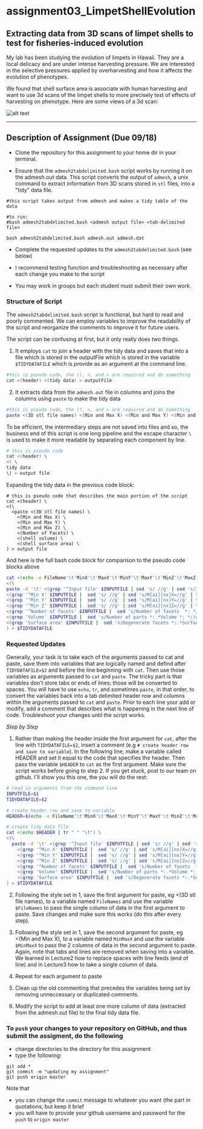 # assignment03_LimpetShellEvolution

## Extracting data from 3D scans of limpet shells to test for fisheries-induced evolution

My lab has been studying the evolution of limpets in Hawaii.  They are a local delicacy and are under intense harvesting pressure.  We are interested in the selective pressures applied by overharvesting and how it affects the evolution of phenotypes.  

We found that shell surface area is associate with human harvesting and want to use 3d scans of the limpet shells to more precisely test of effects of harvesting on phenotype. Here are some views of a 3d scan:

![alt text](https://github.com/tamucc-comp-bio-2020/classroom_repo/blob/master/lectures/Week03_files/3Dscan_limpetShell.PNG)

--- 

## Description of Assignment (Due 09/18)

* Clone the repository for this assignment to your home dir in your terminal. 

* Ensure that the `admesh2tabdelimited.bash` script works by running it on the admesh.out data. This script converts the output of `admesh`, a unix command to extract information from 3D scans stored in `stl` files, into a "tidy" data file.

```
#this script takes output from admesh and makes a tidy table of the data

#to run:
#bash admesh2tabdelimited.bash <admesh output file> <tab-delimited file>

bash admesh2tabdelimited.bash admesh.out admesh.dat
```

* Complete the requested updates to the `admesh2tabdelimited.bash` (see below)

* I recommend testing function and troubleshooting as necessary after each change you make to the script

* You may work in groups but each student must submit their own work.

### Structure of Script
The `admesh2tabdelimited.bash` script is functional, but hard to read and poorly commented.  We can employ variables to improve the readability of the script and reorganize the comments to improve it for future users.

The script can be confusing at first, but it only really does two things.  

1. It employs `cat` to join a header with the tidy data and saves that into a file which is stored in the outputFile which is stored in the variable `$TIDYDATAFILE` which is provide as an argument at the command line.

```bash
#this is pseudo code, the (), <, and > are required and do something
cat <(header) <(tidy data) > outputFile
```

2. It extracts data from the `admesh.out` file in columns and joins the columns using `paste` to make the tidy data

```bash
#this is pseudo code, the (), <, and > are required and do something
paste <(3D stl file names) <(Min and Max X) <(Min and Max Y) <(Min and Max Z) <(Number of Facets) <(shell volume) <(shell surface area)
```

To be efficient, the intermediary steps are not saved into files and so, the business end of this script is one long pipeline and the escape character `\ ` is used to make it more readable by separating each component by line.

```bash
# this is pseudo code
cat <(header) \
<( \
tidy data
\) > output file
```
Expanding the tidy data in the previous code block:

```
# this is pseudo code that describes the main portion of the script
cat <(header) \
<(\
  <paste <(3D stl file names) \
    <(Min and Max X) \
    <(Min and Max Y) \
    <(Min and Max Z) \
    <(Number of Facets) \
    <(shell volume) \
    <(shell surface area) \
) > output file
```

And here is the full bash code block for comparison to the pseudo code blocks above

```bash
cat <(echo -e FileName'\t'MinX'\t'MaxX'\t'MinY'\t'MaxY'\t'MinZ'\t'MaxZ'\t'FacetsBefore'\t'FacetsAfter'\t'Volume'\t'SurfArea) \
<(\
paste -d '\t' <(grep '^Input file' $INPUTFILE | sed 's/ //g' | sed 's/Inputfile://g') \
<(grep '^Min X' $INPUTFILE |  sed 's/ //g' | sed 's/M[ai][nx]X=//g' | tr "," "\t") \
<(grep '^Min Y' $INPUTFILE |  sed 's/ //g' | sed 's/M[ai][nx]Y=//g' | tr "," "\t") \
<(grep '^Min Z' $INPUTFILE |  sed 's/ //g' | sed 's/M[ai][nx]Z=//g' | tr "," "\t") \
<(grep '^Number of facets' $INPUTFILE |  sed 's/Number of facets  *: *//g' | sed 's/  */\t/g') \
<(grep 'Volume' $INPUTFILE |  sed 's/Number of parts *:.*Volume *: *//g') \
<(grep 'Surface area' $INPUTFILE |  sed 's/Degenerate facets *:.*Surface area *: *//g')\
) > $TIDYDATAFILE
```


### Requested Updates
Generally, your task is to take each of the arguments passed to cat and paste, save them into variables that are logically named and defind after `TIDYDATAFILE=$2` and before the line beginning with `cat`.  Then use those variables as arguments passed to `cat` and `paste`.  The tricky part is that variables don't store tabs or ends of lines; those will be converted to spaces. You will have to use `echo`, `tr`, and sometimes `paste`, in that order, to convert the variables back into a tab delimited header row and columns within the arguments passed to `cat` and `paste`. Prior to each line your add or modify, add a comment that describes what is happening in the next line of code. Troubleshoot your changes until the script works.

*Step by Step*
1. Rather than making the header inside the first argument for `cat`, after the line with `TIDYDATAFILE=$2`, insert a comment (e.g `# create header row and save to variable`).  In the following line, make a variable called HEADER and set it equal to the code that specifies the header.  Then pass the variable `$HEADER` to `cat` as the first argument.  Make sure the script works before going to step 2.  If you get stuck, post to our team on github.  I'll show you this one, the you will do the rest:
```bash
# read in arguments from the command line
INPUTFILE=$1
TIDYDATAFILE=$2

# create header row and save to variable
HEADER=$(echo -e FileName'\t'MinX'\t'MaxX'\t'MinY'\t'MaxY'\t'MinZ'\t'MaxZ'\t'FacetsBefore'\t'FacetsAfter'\t'Volume'\t'SurfArea)

# create tidy data file
cat <(echo $HEADER | tr " " "\t") \
<(\
  paste -d '\t' <(grep '^Input file' $INPUTFILE | sed 's/ //g' | sed 's/Inputfile://g') \
    <(grep '^Min X' $INPUTFILE |  sed 's/ //g' | sed 's/M[ai][nx]X=//g' | tr "," "\t") \
    <(grep '^Min Y' $INPUTFILE |  sed 's/ //g' | sed 's/M[ai][nx]Y=//g' | tr "," "\t") \
    <(grep '^Min Z' $INPUTFILE |  sed 's/ //g' | sed 's/M[ai][nx]Z=//g' | tr "," "\t") \
    <(grep '^Number of facets' $INPUTFILE |  sed 's/Number of facets  *: *//g' | sed 's/  */\t/g') \
    <(grep 'Volume' $INPUTFILE |  sed 's/Number of parts *:.*Volume *: *//g') \
    <(grep 'Surface area' $INPUTFILE |  sed 's/Degenerate facets *:.*Surface area *: *//g')\
) > $TIDYDATAFILE

```

2. Following the style set in 1, save the first argument for paste, eg <(3D stl file names), to a variable named `FileNames` and use the variable `$FileNames` to pass the single column of data in the first argument to paste. Save changes and make sure this works (do this after every step).

3. Following the style set in 1, save the second argument for paste, eg <(Min and Max X), to a variable named `MinMaxX` and use the variable `$MinMaxX` to pass the 2 columns of data in the second argument to paste. Again, note that tabs and lines are removed when saving into a variable. We learned in Lecture2 how to replace spaces with line feeds (end of line) and in Lecture3 how to take a single column of data. 

4. Repeat for each argument to paste

5. Clean up the old commenting that precedes the variables being set by removing unneccessary or duplicated comments.

6. Modify the script to add at least one more column of data (extracted from the admesh.out file) to the final tidy data file.

### To `push` your changes to your repository on GitHub, and thus submit the assigment, do the following

* change directories to the directory for this assignment
* type the following:
```
git add *
git commit -m "updating my assignment"
git push origin master
```

Note that 
* you can change the `commit` message to whatever you want (the part in quotations, but keep it brief
* you will have to provide your github username and password for the `push` to `origin master`

